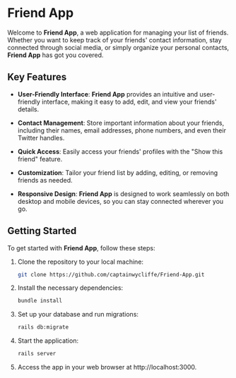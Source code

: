 # Friend App

Welcome to **Friend App**, a web application for managing your list of friends. Whether you want to keep track of your friends' contact information, stay connected through social media, or simply organize your personal contacts, **Friend App** has got you covered.

## Key Features

- **User-Friendly Interface**: **Friend App** provides an intuitive and user-friendly interface, making it easy to add, edit, and view your friends' details.

- **Contact Management**: Store important information about your friends, including their names, email addresses, phone numbers, and even their Twitter handles.

- **Quick Access**: Easily access your friends' profiles with the "Show this friend" feature.

- **Customization**: Tailor your friend list by adding, editing, or removing friends as needed.

- **Responsive Design**: **Friend App** is designed to work seamlessly on both desktop and mobile devices, so you can stay connected wherever you go.

## Getting Started

To get started with **Friend App**, follow these steps:

1. Clone the repository to your local machine:

   ```bash
   git clone https://github.com/captainwycliffe/Friend-App.git
2. Install the necessary dependencies:

   ```bash
   bundle install
3. Set up your database and run migrations:

   ```bash
   rails db:migrate
4. Start the application:

   ```bash
   rails server
5. Access the app in your web browser at http://localhost:3000.  


